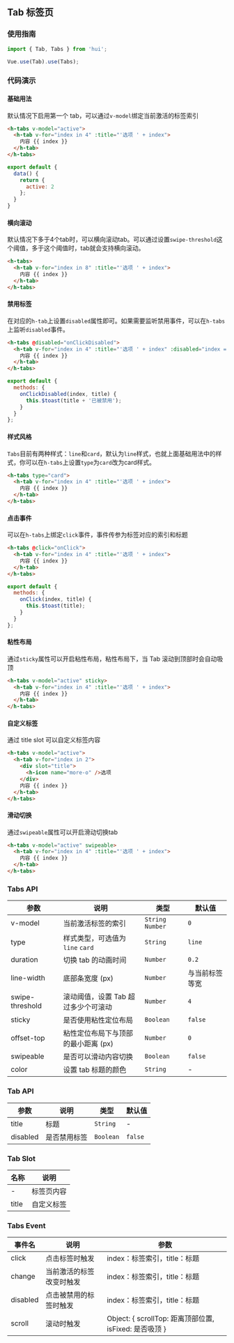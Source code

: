 ## Tab 标签页

### 使用指南
``` javascript
import { Tab, Tabs } from 'hui';

Vue.use(Tab).use(Tabs);
```

### 代码演示

#### 基础用法

默认情况下启用第一个 tab，可以通过`v-model`绑定当前激活的标签索引

```html
<h-tabs v-model="active">
  <h-tab v-for="index in 4" :title="'选项 ' + index">
    内容 {{ index }}
  </h-tab>
</h-tabs>
```

```js
export default {
  data() {
    return {
      active: 2
    };
  }
}
```

#### 横向滚动

默认情况下多于4个tab时，可以横向滚动tab。可以通过设置`swipe-threshold`这个阈值，多于这个阈值时，tab就会支持横向滚动。

```html
<h-tabs>
  <h-tab v-for="index in 8" :title="'选项 ' + index">
    内容 {{ index }}
  </h-tab>
</h-tabs>
```

#### 禁用标签

在对应的`h-tab`上设置`disabled`属性即可。如果需要监听禁用事件，可以在`h-tabs`上监听`disabled`事件。

```html
<h-tabs @disabled="onClickDisabled">
  <h-tab v-for="index in 4" :title="'选项 ' + index" :disabled="index === 2">
    内容 {{ index }}
  </h-tab>
</h-tabs>
```

```javascript
export default {
  methods: {
    onClickDisabled(index, title) {
      this.$toast(title + '已被禁用');
    }
  }
};
```

#### 样式风格

`Tabs`目前有两种样式：`line`和`card`，默认为`line`样式，也就上面基础用法中的样式，你可以在`h-tabs`上设置`type`为`card`改为card样式。

```html
<h-tabs type="card">
  <h-tab v-for="index in 4" :title="'选项 ' + index">
    内容 {{ index }}
  </h-tab>
</h-tabs>
```

#### 点击事件

可以在`h-tabs`上绑定`click`事件，事件传参为标签对应的索引和标题

```html
<h-tabs @click="onClick">
  <h-tab v-for="index in 4" :title="'选项 ' + index">
    内容 {{ index }}
  </h-tab>
</h-tabs>
```

```javascript
export default {
  methods: {
    onClick(index, title) {
      this.$toast(title);
    }
  }
};
```

#### 粘性布局
通过`sticky`属性可以开启粘性布局，粘性布局下，当 Tab 滚动到顶部时会自动吸顶

```html
<h-tabs v-model="active" sticky>
  <h-tab v-for="index in 4" :title="'选项 ' + index">
    内容 {{ index }}
  </h-tab>
</h-tabs>
```

#### 自定义标签
通过 title slot 可以自定义标签内容

```html
<h-tabs v-model="active">
  <h-tab v-for="index in 2">
    <div slot="title">
      <h-icon name="more-o" />选项
    </div>
    内容 {{ index }}
  </h-tab>
</h-tabs>
```

#### 滑动切换

通过`swipeable`属性可以开启滑动切换tab

```html
<h-tabs v-model="active" swipeable>
  <h-tab v-for="index in 4" :title="'选项 ' + index">
    内容 {{ index }}
  </h-tab>
</h-tabs>
```

### Tabs API

| 参数 | 说明 | 类型 | 默认值 |
|-----------|-----------|-----------|-------------|
| v-model | 当前激活标签的索引 | `String` `Number` | `0` |
| type | 样式类型，可选值为 `line` `card` | `String` | `line` |
| duration | 切换 tab 的动画时间 | `Number` | `0.2` |
| line-width | 底部条宽度 (px) | `Number` | 与当前标签等宽 |
| swipe-threshold | 滚动阈值，设置 Tab 超过多少个可滚动 | `Number` | `4` |
| sticky | 是否使用粘性定位布局 | `Boolean` | `false` |
| offset-top | 粘性定位布局下与顶部的最小距离 (px) | `Number` | `0` |
| swipeable | 是否可以滑动内容切换 | `Boolean` | `false` |
| color | 设置 tab 标题的颜色 | `String` | - |

### Tab API

| 参数 | 说明 | 类型 | 默认值 |
|-----------|-----------|-----------|-------------|
| title | 标题 | `String` | - |
| disabled | 是否禁用标签 | `Boolean` | `false` |

### Tab Slot

| 名称 | 说明 |
|-----------|-----------|
| - | 标签页内容 |
| title | 自定义标签 |

### Tabs Event

| 事件名 | 说明 | 参数 |
|-----------|-----------|-----------|
| click | 点击标签时触发 | index：标签索引，title：标题 |
| change | 当前激活的标签改变时触发 | index：标签索引，title：标题 |
| disabled | 点击被禁用的标签时触发 | index：标签索引，title：标题 |
| scroll | 滚动时触发 | Object: { scrollTop: 距离顶部位置, isFixed: 是否吸顶 } |
